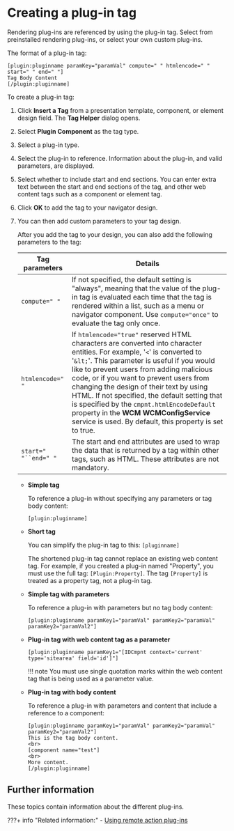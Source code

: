 # Creating a plug-in tag

Rendering plug-ins are referenced by using the plug-in tag. Select from preinstalled rendering plug-ins, or select your own custom plug-ins.

The format of a plug-in tag:

```
[plugin:pluginname paramKey="paramVal" compute=" " htmlencode=" " start=" " end=" "]
Tag Body Content
[/plugin:pluginname]
```

To create a plug-in tag:

1.  Click **Insert a Tag** from a presentation template, component, or element design field. The **Tag Helper** dialog opens.

2.  Select **Plugin Component** as the tag type.

3.  Select a plug-in type.

4.  Select the plug-in to reference. Information about the plug-in, and valid parameters, are displayed.

5.  Select whether to include start and end sections. You can enter extra text between the start and end sections of the tag, and other web content tags such as a component or element tag.

6.  Click **OK** to add the tag to your navigator design.

7.  You can then add custom parameters to your tag design.

    After you add the tag to your design, you can also add the following parameters to the tag:

    |Tag parameters|Details|
    |--------------|-------|
    |`compute=" "`|If not specified, the default setting is "always", meaning that the value of the plug-in tag is evaluated each time that the tag is rendered within a list, such as a menu or navigator component. Use `compute="once"` to evaluate the tag only once.|
    |`htmlencode=" "`|If `htmlencode="true"` reserved HTML characters are converted into character entities. For example, '`<`' is converted to '`&lt;`'. This parameter is useful if you would like to prevent users from adding malicious code, or if you want to prevent users from changing the design of their text by using HTML. If not specified, the default setting that is specified by the `cmpnt.htmlEncodeDefault` property in the **WCM WCMConfigService** service is used. By default, this property is set to true.|
    |`start=" "``end=" "`|The start and end attributes are used to wrap the data that is returned by a tag within other tags, such as HTML. These attributes are not mandatory.|

    -   **Simple tag**

        To reference a plug-in without specifying any parameters or tag body content:

        ```
        [plugin:pluginname]
        ```

    -   **Short tag**

        You can simplify the plug-in tag to this: `[pluginname]`

        The shortened plug-in tag cannot replace an existing web content tag. For example, if you created a plug-in named "Property", you must use the full tag: `[Plugin:Property]`. The tag `[Property]` is treated as a property tag, not a plug-in tag.

    -   **Simple tag with parameters**

        To reference a plug-in with parameters but no tag body content:

        ```
        [plugin:pluginname paramKey1="paramVal" paramKey2="paramVal" paramKey2="paramVal2"]
        ```

    -   **Plug-in tag with web content tag as a parameter**

        ```
        [plugin:pluginname paramKey1="[IDCmpnt context='current' type='sitearea' field='id']"]
        ```

        !!! note
            You must use single quotation marks within the web content tag that is being used as a parameter value.

    -   **Plug-in tag with body content**

        To reference a plug-in with parameters and content that include a reference to a component:

        ```
        [plugin:pluginname paramKey1="paramVal" paramKey2="paramVal" paramKey2="paramVal2"]
        This is the tag body content.
        <br>
        [component name="test"]
        <br>
        More content.
        [/plugin:pluginname]
        ```


## Further information

These topics contain information about the different plug-ins.

???+ info "Related information:"
    - [Using remote action plug-ins](../../../wcm_dev/wcm_custom_plugin/wcm_dev_remoteactions.md)
